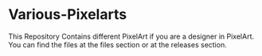 # Various-Pixelarts

This Repository Contains different PixelArt if you are a designer in PixelArt.
You can find the files at the files section or at the releases section.

